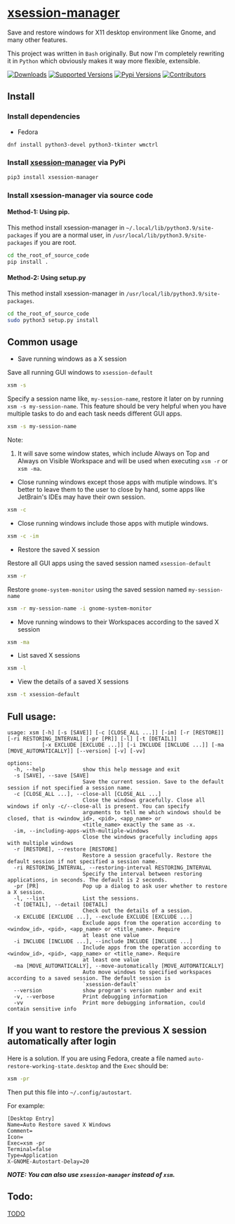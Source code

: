# [xsession-manager](https://github.com/nlpsuge/xsession-manager)

Save and restore windows for X11 desktop environment like Gnome, and many other features.

This project was written in ```Bash``` originally. But now I'm completely rewriting it in ```Python```
which obviously makes it way more flexible, extensible.

[![Downloads](https://pepy.tech/badge/xsession-manager/month)](https://pepy.tech/project/xsession-manager)
[![Supported Versions](https://img.shields.io/pypi/pyversions/xsession-manager.svg)](https://pypi.org/project/xsession-manager)
[![Pypi Versions](https://img.shields.io/pypi/v/xsession-manager.svg)](https://pypi.python.org/pypi/xsession-manager)
[![Contributors](https://img.shields.io/github/contributors/nlpsuge/xsession-manager.svg)](https://github.com/nlpsuge/xsession-manager/graphs/contributors)

## Install
### Install dependencies
+ Fedora
```Bash
dnf install python3-devel python3-tkinter wmctrl
```
### Install [xsession-manager](https://pypi.org/project/xsession-manager) via PyPi
```Bash
pip3 install xsession-manager
```
### Install xsession-manager via source code
#### Method-1: Using pip. 
This method install xsession-manager in `~/.local/lib/python3.9/site-packages` if you are a normal user, in `/usr/local/lib/python3.9/site-packages` if you are root.
```Bash
cd the_root_of_source_code
pip install .
```
#### Method-2: Using setup.py
This method install xsession-manager in `/usr/local/lib/python3.9/site-packages`.
```Bash
cd the_root_of_source_code
sudo python3 setup.py install
```

## Common usage
+ Save running windows as a X session

Save all running GUI windows to `xsession-default`
```Bash
xsm -s
```

Specify a session name like, `my-session-name`, restore it later on by running `xsm -s my-session-name`. This feature should be very helpful when you have multiple tasks to do and each task needs different GUI apps.
```Bash
xsm -s my-session-name
```

Note: 
1. It will save some window states, which include Always on Top and Always on Visible Workspace and will be used when executing `xsm -r` or `xsm -ma`.

+ Close running windows except those apps with mutiple windows. It's better to leave them to the user to close by hand, some apps like JetBrain's IDEs may have their own session. 
```Bash
xsm -c
```
+ Close running windows include those apps with mutiple windows.
```Bash
xsm -c -im
```
+ Restore the saved X session

Restore all GUI apps using the saved session named `xsession-default`
```Bash
xsm -r
```
Restore `gnome-system-monitor` using the saved session named `my-session-name`
```Bash
xsm -r my-session-name -i gnome-system-monitor
```
+ Move running windows to their Workspaces according to the saved X session
```Bash
xsm -ma
```
+ List saved X sessions
```Bash
xsm -l
```
+ View the details of a saved X sessions
```Bash
xsm -t xsession-default
```


## Full usage:

```
usage: xsm [-h] [-s [SAVE]] [-c [CLOSE_ALL ...]] [-im] [-r [RESTORE]] [-ri RESTORING_INTERVAL] [-pr [PR]] [-l] [-t [DETAIL]]
           [-x EXCLUDE [EXCLUDE ...]] [-i INCLUDE [INCLUDE ...]] [-ma [MOVE_AUTOMATICALLY]] [--version] [-v] [-vv]

options:
  -h, --help            show this help message and exit
  -s [SAVE], --save [SAVE]
                        Save the current session. Save to the default session if not specified a session name.
  -c [CLOSE_ALL ...], --close-all [CLOSE_ALL ...]
                        Close the windows gracefully. Close all windows if only -c/--close-all is present. You can specify
                        arguments to tell me which windows should be closed, that is <window_id>, <pid>, <app_name> or
                        <title_name> exactly the same as -x.
  -im, --including-apps-with-multiple-windows
                        Close the windows gracefully including apps with multiple windows
  -r [RESTORE], --restore [RESTORE]
                        Restore a session gracefully. Restore the default session if not specified a session name.
  -ri RESTORING_INTERVAL, --restoring-interval RESTORING_INTERVAL
                        Specify the interval between restoring applications, in seconds. The default is 2 seconds.
  -pr [PR]              Pop up a dialog to ask user whether to restore a X session.
  -l, --list            List the sessions.
  -t [DETAIL], --detail [DETAIL]
                        Check out the details of a session.
  -x EXCLUDE [EXCLUDE ...], --exclude EXCLUDE [EXCLUDE ...]
                        Exclude apps from the operation according to <window_id>, <pid>, <app_name> or <title_name>. Require
                        at least one value
  -i INCLUDE [INCLUDE ...], --include INCLUDE [INCLUDE ...]
                        Include apps from the operation according to <window_id>, <pid>, <app_name> or <title_name>. Require
                        at least one value
  -ma [MOVE_AUTOMATICALLY], --move-automatically [MOVE_AUTOMATICALLY]
                        Auto move windows to specified workspaces according to a saved session. The default session is
                        `xsession-default`
  --version             show program's version number and exit
  -v, --verbose         Print debugging information
  -vv                   Print more debugging information, could contain sensitive info

```

## If you want to restore the previous X session automatically after login
Here is a solution. If you are using Fedora, create a file named ```auto-restore-working-state.desktop``` and the ```Exec``` should be:
```bash
xsm -pr
```
Then put this file into ```~/.config/autostart```.

For example:
```
[Desktop Entry]
Name=Auto Restore saved X Windows
Comment=
Icon=
Exec=xsm -pr
Terminal=false
Type=Application
X-GNOME-Autostart-Delay=20
```

***NOTE: You can also use ```xsession-manager``` instead of ```xsm```.***

## Todo:
[TODO](https://github.com/nlpsuge/xsession-manager/blob/master/TODO.md)
